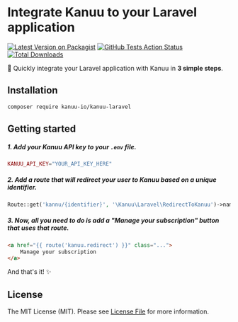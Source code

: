 # Integrate Kanuu to your Laravel application

[![Latest Version on Packagist](https://img.shields.io/packagist/v/kanuu-io/kanuu-laravel.svg)](https://packagist.org/packages/kanuu-io/kanuu-laravel)
[![GitHub Tests Action Status](https://img.shields.io/github/workflow/status/kanuu-io/kanuu-laravel/Tests?label=tests)](https://github.com/kanuu-io/kanuu-laravel/actions?query=workflow%3ATests+branch%3Amain)
[![Total Downloads](https://img.shields.io/packagist/dt/kanuu-io/kanuu-laravel.svg)](https://packagist.org/packages/kanuu-io/kanuu-laravel)

🛶 Quickly integrate your Laravel application with Kanuu in **3 simple steps**.

## Installation

```bash
composer require kanuu-io/kanuu-laravel
```

## Getting started

##### 1. Add your Kanuu API key to your `.env` file.

```php
KANUU_API_KEY="YOUR_API_KEY_HERE"
```

##### 2. Add a route that will redirect your user to Kanuu based on a unique identifier.

```php
Route::get('kannu/{identifier}', '\Kanuu\Laravel\RedirectToKanuu')->name('kanuu.redirect');
```

##### 3. Now, all you need to do is add a "Manage your subscription" button that uses that route.

```html
<a href="{{ route('kanuu.redirect') }}" class="...">
    Manage your subscription
</a>
```

And that's it! ✨

## License

The MIT License (MIT). Please see [License File](LICENSE.md) for more information.
